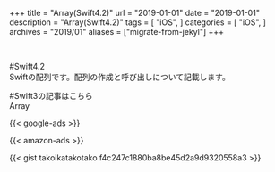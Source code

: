 +++
title = "Array(Swift4.2)"
url = "2019-01-01"
date = "2019-01-01"
description = "Array(Swift4.2)"
tags = [
  "iOS",
]
categories = [
    "iOS",
]
archives = "2019/01"
aliases = ["migrate-from-jekyl"]
+++

<br>

#Swift4.2  
Swiftの配列です。配列の作成と呼び出しについて記載します。

#Swift3の記事はこちら  
Array

<!-- Google Ads -->
{{< google-ads >}}

<!-- Amazon Ads -->
{{< amazon-ads >}}

{{< gist takoikatakotako f4c247c1880ba8be45d2a9d9320558a3 >}}
